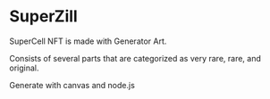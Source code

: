# SuperZill

SuperCell NFT is made with Generator Art.

Consists of several parts that are categorized as very rare, rare, and original.

Generate with canvas and node.js
